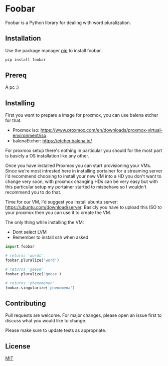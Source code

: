 # Foobar

Foobar is a Python library for dealing with word pluralization.

## Installation

Use the package manager [pip](https://pip.pypa.io/en/stable/) to install foobar.

```bash
pip install foobar
```

## Prereq

A pc :)

## Installing

First you want to prepare a image for proxmox, you can use balena etcher for that.
- Proxmox iso: https://www.proxmox.com/en/downloads/proxmox-virtual-environment/iso
- balenaEtcher: https://etcher.balena.io/

For proxmox setup there's nothing in particular you should for the most part is basicly a OS installation like any other.

Once you have installed Proxmox you can start provisioning your VMs. Since we're most intrested here in installing portainer for a streaming server I'd recommend choosing to install your new VM into a HD you don't want to change very soon, with proxmox changing HDs can be very easy but with this particular setup my portainer started to misbehave so I wouldn't recommend you to do that.

Time for our VM, I'd suggest you install ubuntu server: https://ubuntu.com/download/server. Basicly you have to upload this ISO to your proxmox then you can use it to create the VM.

The only thing while installing the VM:
- Dont select LVM
- Remember to install ssh when asked

```python
import foobar

# returns 'words'
foobar.pluralize('word')

# returns 'geese'
foobar.pluralize('goose')

# returns 'phenomenon'
foobar.singularize('phenomena')
```

## Contributing

Pull requests are welcome. For major changes, please open an issue first
to discuss what you would like to change.

Please make sure to update tests as appropriate.

## License

[MIT](https://choosealicense.com/licenses/mit/)
